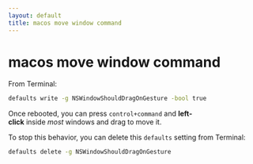 ```yaml
---
layout: default
title: macos move window command
---
```

# macos move window command

From Terminal:

```bash
defaults write -g NSWindowShouldDragOnGesture -bool true
```

Once rebooted, you can press `` control+command `` and **left-click** inside _most_ windows and drag to move it.

To stop this behavior, you can delete this `defaults` setting from Terminal:

```bash
defaults delete -g NSWindowShouldDragOnGesture
```










